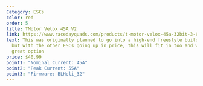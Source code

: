```yaml
---
Category: ESCs
color: red
order: 5
title: TMotor Velox 45A V2
link: https://www.racedayquads.com/products/t-motor-velox-45a-32bit-3-6s-30x30-4in1-esc-1
text: This was originally planned to go into a high-end freestyle build list,
  but with the other ESCs going up in price, this will fit in too and will be a
  great option
price: $40.99
point1: "Nominal Current: 45A"
point2: "Peak Current: 55A"
point3: "Firmware: BLHeli_32"
---
```

